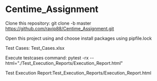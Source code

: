 # Centime_Assignment

Clone this repository: git clone -b master https://github.com/ravip88/Centime_Assignment.git

Open this project using and choose install packages using pipfile.lock

Test Cases: Test_Cases.xlsx

Execute testcases command:
pytest -rx --html="./Test_Execution_Reports/Execution_Report.html"

Test Execution Report:Test_Execution_Reports/Execution_Report.html

